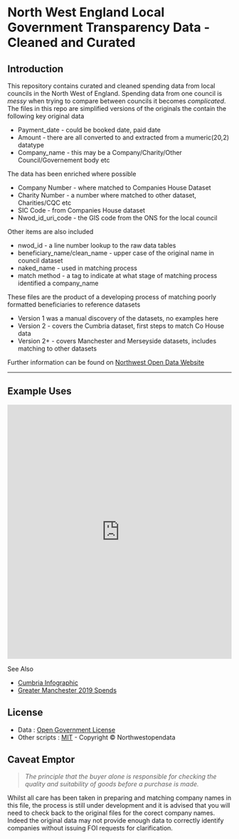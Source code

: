 # North West England Local Government Transparency Data - Cleaned and Curated

## Introduction
This repository contains curated and cleaned spending data from local councils in the North 
West of England. Spending data from one council is _messy_ when trying to compare between
councils it becomes _complicated_. The files in this repo are simplified versions of the originals
the contain the following key original data

* Payment_date - could be booked date, paid date 
* Amount - there are all converted to and extracted from a mumeric(20,2) datatype
* Company_name - this may be a Company/Charity/Other Council/Governement body etc

The data has been enriched where possible

* Company Number - where matched to Companies House Dataset
* Charity Number - a number where matched to other dataset, Charities/CQC etc
* SIC Code - from Companies House dataset
* Nwod_id_uri_code - the GIS code from the ONS for the local council

Other items are also included

* nwod_id - a line number lookup to the raw data tables
* beneficiary_name/clean_name - upper case of the original name in council dataset
* naked_name - used in matching process
* match method - a tag to indicate at what stage of matching process identified a company_name

These files are the product of a developing process of matching poorly formatted beneficiaries
to reference datasets

* Version 1 was a manual discovery of the datasets, no examples here
* Version 2 - covers the Cumbria dataset, first steps to match Co House data
* Version 2+ - covers Manchester and Merseyside datasets, includes matching to other datasets

Further information can be found on [Northwest Open Data Website](http://www.northwestopendata.org.uk/)

---

## Example Uses
<iframe title="Greater Manchester Spend Data Summary" aria-label="Split Bars" id="datawrapper-chart-0FqnO" src="https://datawrapper.dwcdn.net/0FqnO/5/" scrolling="no" frameborder="0" style="width: 0; min-width: 100% !important; border: none;" height="572"></iframe><script type="text/javascript">!function(){"use strict";window.addEventListener("message",(function(a){if(void 0!==a.data["datawrapper-height"])for(var e in a.data["datawrapper-height"]){var t=document.getElementById("datawrapper-chart-"+e)||document.querySelector("iframe[src*='"+e+"']");t&&(t.style.height=a.data["datawrapper-height"][e]+"px")}}))}();
</script>

See Also

* [Cumbria Infographic](https://drive.google.com/file/d/18dnQgnLOd23NmBEzRZPMAd8WCeoIjevP/view?usp=sharing)
* [Greater Manchester 2019 Spends](https://public.flourish.studio/visualisation/4239576/)

## License
* Data : [Open Government License](http://www.nationalarchives.gov.uk/doc/open-government-licence/version/3/)
* Other scripts : [MIT](http://opensource.org/licenses/mit-license.php) - Copyright © Northwestopendata

## Caveat Emptor
> _The principle that the buyer alone is responsible for checking the quality and suitability of goods before a purchase is made._

Whilst all care has been taken in preparing and matching company names in this file, the 
process is still under development and it is advised that you will need to check back to 
the original files for the corect company names. Indeed the original data may not provide
enough data to correctly identify companies without issuing FOI requests for clarification.
